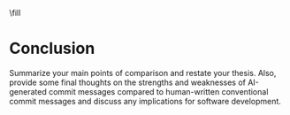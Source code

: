 \fill

# Conclusion

Summarize your main points of comparison and restate your thesis. Also, provide some final thoughts on the strengths and
weaknesses of AI-generated commit messages compared to human-written conventional commit messages and discuss any
implications for software development.
